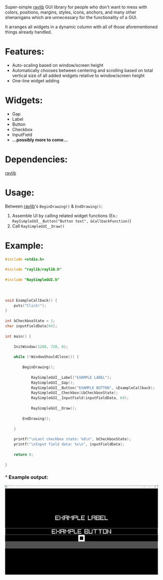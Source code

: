 Super-simple [raylib](https://github.com/raysan5/raylib) GUI library for people who don't want to mess with colors, positions, margins, styles, icons, anchors, and many other shenanigans which are unnecessary for the functionality of a GUI.

It arranges all widgets in a dynamic column with all of those aforementioned things already handled.

# Features:
- Auto-scaling based on window/screen height
- Automatically chooses between centering and scrolling based on total vertical size of all added widgets relative to window/screen height
- One-line widget adding

# Widgets:
- Gap
- Label
- Button
- Checkbox
- InputField
- **...possibly more to come...**

# Dependencies:
[raylib](https://github.com/raysan5/raylib)

# Usage:
Between [raylib](https://github.com/raysan5/raylib)'s `BeginDrawing()` & `EndDrawing()`:
1) Assemble UI by calling related widget functions (Ex.: `RaySimpleGUI__Button("Button text", &CallbackFunction)`)
2) Call `RaySimpleGUI__Draw()`

# Example:
```c
#include <stdio.h>

#include "raylib/raylib.h"

#include "RaySimpleGUI.h"



void ExampleCallback() {
	puts("Click!");
}

int bCheckboxState = 1;
char inputFieldData[64];

int main() {

	InitWindow(1280, 720, 0);

	while (!WindowShouldClose()) {

		BeginDrawing();

			RaySimpleGUI__Label("EXAMPLE LABEL");
			RaySimpleGUI__Gap();
			RaySimpleGUI__Button("EXAMPLE BUTTON", &ExampleCallback);
			RaySimpleGUI__Checkbox(&bCheckboxState);
			RaySimpleGUI__InputField(inputFieldData, 64);

			RaySimpleGUI__Draw();

		EndDrawing();

	}

	printf("\nLast checkbox state: %d\n", bCheckboxState);
	printf("\nInput field data: %s\n", inputFieldData);

	return 0;

}
```

### ^ Example output:

![](https://github.com/GeeTwentyFive/RaySimpleGUI/blob/main/docs/Example_Output.png)
